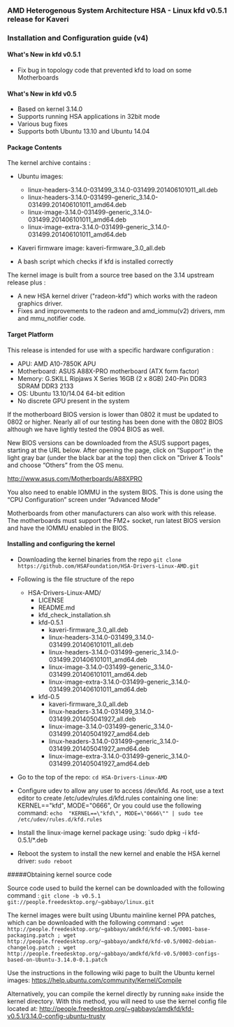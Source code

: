 ### AMD Heterogenous System Architecture HSA - Linux kfd v0.5.1 release for Kaveri

### Installation and Configuration guide (v4)

#### What's New in kfd v0.5.1

* Fix bug in topology code that prevented kfd to load on some Motherboards

#### What's New in kfd v0.5

* Based on kernel 3.14.0
* Supports running HSA applications in 32bit mode
* Various bug fixes
* Supports both Ubuntu 13.10 and Ubuntu 14.04

#### Package Contents

The kernel archive contains : 

* Ubuntu images:
  * linux-headers-3.14.0-031499_3.14.0-031499.201406101011_all.deb
  * linux-headers-3.14.0-031499-generic_3.14.0-031499.201406101011_amd64.deb
  * linux-image-3.14.0-031499-generic_3.14.0-031499.201406101011_amd64.deb
  * linux-image-extra-3.14.0-031499-generic_3.14.0-031499.201406101011_amd64.deb

* Kaveri firmware image: kaveri-firmware_3.0_all.deb

* A bash script which checks if kfd is installed correctly

The kernel image is built from a source tree based on the 3.14 upstream release plus :

* A new HSA kernel driver ("radeon-kfd") which works with the radeon graphics driver.
* Fixes and improvements to the radeon and amd_iommu(v2) drivers, mm and mmu_notifier code.

#### Target Platform

This release is intended for use with a specific hardware configuration :

* APU:            AMD A10-7850K APU
* Motherboard:    ASUS A88X-PRO motherboard (ATX form factor)
* Memory:         G.SKILL Ripjaws X Series 16GB (2 x 8GB) 240-Pin DDR3 SDRAM DDR3 2133
* OS:             Ubuntu 13.10/14.04 64-bit edition
* No discrete GPU present in the system

If the motherboard BIOS version is lower than 0802 it must be updated to 0802 or higher. Nearly all of our testing has been done with the 0802 BIOS although we have lightly tested the 0904 BIOS as well. 

New BIOS versions can be downloaded from the ASUS support pages, starting at the URL below.  After opening the page, click on “Support” in the light gray bar (under the black bar at the top) then click on "Driver & Tools" and choose “Others” from the OS menu.

http://www.asus.com/Motherboards/A88XPRO

You also need to enable IOMMU in the system BIOS. This is done using the “CPU Configuration” screen under “Advanced Mode” 

Motherboards from other manufacturers can also work with this release. The
motherboards must support the FM2+ socket, run latest BIOS version and have the
IOMMU enabled in the BIOS.

#### Installing and configuring the kernel

* Downloading the kernel binaries from the repo
  `git clone https://github.com/HSAFoundation/HSA-Drivers-Linux-AMD.git`

* Following is the file structure of the repo
  
  * HSA-Drivers-Linux-AMD/
      * LICENSE
      * README.md
      * kfd_check_installation.sh
      * kfd-0.5.1
        * kaveri-firmware_3.0_all.deb
        * linux-headers-3.14.0-031499_3.14.0-031499.201406101011_all.deb
        * linux-headers-3.14.0-031499-generic_3.14.0-031499.201406101011_amd64.deb
        * linux-image-3.14.0-031499-generic_3.14.0-031499.201406101011_amd64.deb
        * linux-image-extra-3.14.0-031499-generic_3.14.0-031499.201406101011_amd64.deb
      * kfd-0.5
        * kaveri-firmware_3.0_all.deb
        * linux-headers-3.14.0-031499_3.14.0-031499.201405041927_all.deb
        * linux-image-3.14.0-031499-generic_3.14.0-031499.201405041927_amd64.deb
        * linux-headers-3.14.0-031499-generic_3.14.0-031499.201405041927_amd64.deb
        * linux-image-extra-3.14.0-031499-generic_3.14.0-031499.201405041927_amd64.deb

* Go to the top of the repo:
  `cd HSA-Drivers-Linux-AMD`

* Configure udev to allow any user to access /dev/kfd. As root, use a text editor to create /etc/udev/rules.d/kfd.rules containing one line:  
KERNEL=="kfd", MODE="0666", Or you could use the following command:
  `echo  "KERNEL==\"kfd\", MODE=\"0666\"" | sudo tee /etc/udev/rules.d/kfd.rules`

* Install the linux-image kernel package using:
  `sudo dpkg -i kfd-0.5.1/*.deb

* Reboot the system to install the new kernel and enable the HSA kernel driver:
  `sudo reboot`
 
#####Obtaining kernel source code 

Source code used to build the kernel can be downloaded with the following command : 
`git clone -b v0.5.1 git://people.freedesktop.org/~gabbayo/linux.git`

The kernel images were built using Ubuntu mainline kernel PPA patches, which can be downloaded with the following command :
`wget http://people.freedesktop.org/~gabbayo/amdkfd/kfd-v0.5/0001-base-packaging.patch ; wget http://people.freedesktop.org/~gabbayo/amdkfd/kfd-v0.5/0002-debian-changelog.patch ; wget http://people.freedesktop.org/~gabbayo/amdkfd/kfd-v0.5/0003-configs-based-on-Ubuntu-3.14.0-0.1.patch`

Use the instructions in the following wiki page to built the Ubuntu kernel images:
https://help.ubuntu.com/community/Kernel/Compile

Alternatively, you can compile the kernel directly by running `make` inside the kernel directory. 
With this method, you will need to use the kernel config file located at:
http://people.freedesktop.org/~gabbayo/amdkfd/kfd-v0.5.1/3.14.0-config-ubuntu-trusty

